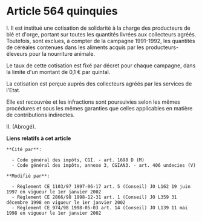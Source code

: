 # Article 564 quinquies

I. Il est institué une cotisation de solidarité à la charge des producteurs de blé et d'orge, portant sur toutes les
quantités livrées aux collecteurs agréés. Toutefois, sont exclues, à compter de la campagne 1991-1992, les quantités de
céréales contenues dans les aliments acquis par les producteurs-éleveurs pour la nourriture animale.

Le taux de cette cotisation est fixé par décret pour chaque campagne, dans la limite d'un montant de 0,1 € par quintal.

La cotisation est perçue auprès des collecteurs agréés par les services de l'Etat.

Elle est recouvrée et les infractions sont poursuivies selon les mêmes procédures et sous les mêmes garanties que celles
applicables en matière de contributions indirectes.

II. (Abrogé).

**Liens relatifs à cet article**

	**Cité par**:

	  - Code général des impôts, CGI. - art. 1698 D (M)
	  - Code général des impôts, annexe 3, CGIAN3. - art. 406 undecies (V)

	**Modifié par**:

	  - Règlement CE 1103/97 1997-06-17 art. 5 (Conseil) JO L162 19 juin 1997 en vigueur le 1er janvier 2002
	  - Règlement CE 2866/98 1998-12-31 art. 1 (Conseil) JO L359 31 décembre 1998 en vigueur le 1er janvier 2002
	  - Règlement CE 974/98 1998-05-03 art. 14 (Conseil) JO L139 11 mai 1998 en vigueur le 1er janvier 2002
